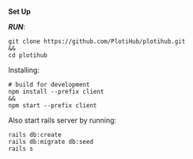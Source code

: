 **Set Up**

***RUN***: 
```
git clone https://github.com/PlotiHub/plotihub.git
&&
cd plotihub
```
Installing:
```
# build for development
npm install --prefix client
&&
npm start --prefix client
```
Also start rails server by running:
```
rails db:create
rails db:migrate db:seed
rails s
```
